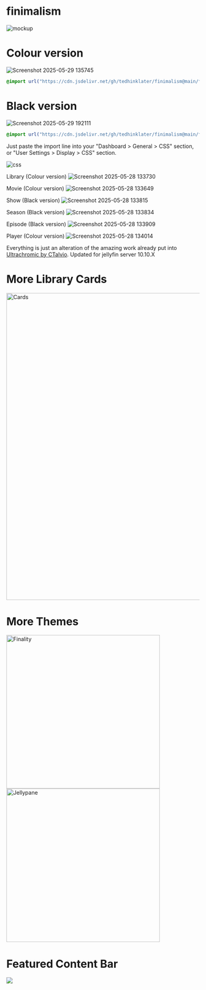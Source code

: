 # finimalism
![mockup](https://i.imgur.com/TvTV8jq.jpeg)

# Colour version 

![Screenshot 2025-05-29 135745](https://github.com/user-attachments/assets/fa9a1d42-3f40-4f31-948e-9514175b386c)

```css
@import url("https://cdn.jsdelivr.net/gh/tedhinklater/finimalism@main/finimalism7.css");

```

# Black version

![Screenshot 2025-05-29 192111](https://github.com/user-attachments/assets/b05f32a4-91d3-43d6-ae3c-1a7afbf5d1e2)

```css
@import url("https://cdn.jsdelivr.net/gh/tedhinklater/finimalism@main/finimalism-just-black.css");

```

Just paste the import line into your "Dashboard > General > CSS" section, or "User Settings > Display > CSS" section.

![css](https://github.com/user-attachments/assets/f137ab3d-5ab1-431c-ad2f-9541145f9e8d)

Library (Colour version)
![Screenshot 2025-05-28 133730](https://github.com/user-attachments/assets/bdce5aec-ced8-4439-9931-cf744e34dfbb)

Movie (Colour version)
![Screenshot 2025-05-28 133649](https://github.com/user-attachments/assets/338e3ca6-3657-45b5-98bf-fc0b730e9557)

Show (Black version)
![Screenshot 2025-05-28 133815](https://github.com/user-attachments/assets/bcb7159e-0838-49b6-af81-5697f0e80c15)

Season (Black version)
![Screenshot 2025-05-28 133834](https://github.com/user-attachments/assets/ecc8667d-fee0-4033-9fad-962e398f443e)

Episode (Black version)
![Screenshot 2025-05-28 133909](https://github.com/user-attachments/assets/7fcff714-c7b1-483e-855a-5d343a2943dd)

Player (Colour version)
![Screenshot 2025-05-28 134014](https://github.com/user-attachments/assets/13ced352-04ab-4901-91e2-b8a594207061)

Everything is just an alteration of the amazing work already put into [Ultrachromic by CTalvio](https://github.com/CTalvio/Ultrachromic). Updated for jellyfin server 10.10.X

# More Library Cards 
<a href="https://github.com/Phantomwise/jellyfin-custom-thumbnails-collection"><img src="https://i.imgur.com/aWUsxMG.png" alt="Cards" width="800"/></a>

# More Themes
<a href="https://github.com/tedhinklater/finality"><img src="https://i.imgur.com/54wZsvH.png" alt="Finality" width="400"/></a> 
<a href="https://github.com/tedhinklater/Jellypane"><img src="https://i.imgur.com/RHFcIA9.png" alt="Jellypane" width="400"/></a>

# Featured Content Bar 
<a href="https://github.com/tedhinklater/Jellyfin-Featured-Content-Bar"><img src="https://github.com/user-attachments/assets/f2c45f47-3530-4525-9f89-fe4e96c7676f"></a>
